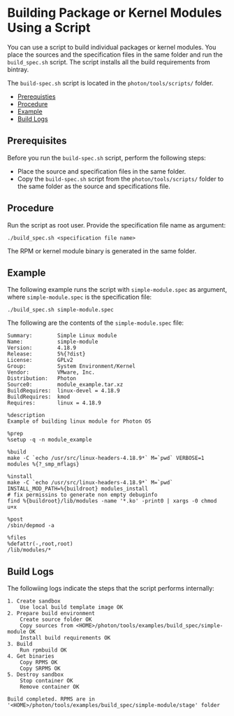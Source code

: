# Building Package or Kernel Modules Using a Script

You can use a script to build individual packages or kernel modules. You place the sources and the specification files in the same folder and run the `build_spec.sh` script. The script installs all the build requirements from bintray. 

The `build-spec.sh` script is located in the `photon/tools/scripts/` folder.

- [Prerequisties](#prerequisites)
- [Procedure](#procedure)
- [Example](#example)
- [Build Logs](#build-logs)

## Prerequisites

Before you run the `build-spec.sh` script, perform the following steps:

- Place the source and specification files in the same folder.
- Copy the `build-spec.sh` script from the `photon/tools/scripts/` folder to the same folder as the source and specifications file.

## Procedure

Run the script as root user. Provide the specification file name as argument: 

```
./build_spec.sh <specification file name> 
```

The RPM or kernel module binary is generated in the same folder. 

## Example

The following example runs the script with `simple-module.spec` as argument, where `simple-module.spec` is the specification file:

```
./build_spec.sh simple-module.spec
```

The following are the contents of the `simple-module.spec` file:

```
Summary:        Simple Linux module
Name:           simple-module
Version:        4.18.9
Release:        5%{?dist}
License:    	GPLv2
Group:        	System Environment/Kernel
Vendor:         VMware, Inc.
Distribution: 	Photon
Source0:        module_example.tar.xz
BuildRequires:  linux-devel = 4.18.9
BuildRequires:  kmod
Requires:       linux = 4.18.9

%description
Example of building linux module for Photon OS

%prep
%setup -q -n module_example

%build
make -C `echo /usr/src/linux-headers-4.18.9*` M=`pwd` VERBOSE=1 modules %{?_smp_mflags}

%install
make -C `echo /usr/src/linux-headers-4.18.9*` M=`pwd` INSTALL_MOD_PATH=%{buildroot} modules_install
# fix permissins to generate non empty debuginfo
find %{buildroot}/lib/modules -name '*.ko' -print0 | xargs -0 chmod u+x

%post
/sbin/depmod -a

%files
%defattr(-,root,root)
/lib/modules/*

```

## Build Logs

The followiing logs indicate the steps that the script performs internally:

```
1. Create sandbox
	Use local build template image OK
2. Prepare build environment
	Create source folder OK
	Copy sources from <HOME>/photon/tools/examples/build_spec/simple-module OK
	Install build requirements OK
3. Build
	Run rpmbuild OK
4. Get binaries
	Copy RPMS OK
	Copy SRPMS OK
5. Destroy sandbox
	Stop container OK
	Remove container OK

Build completed. RPMS are in '<HOME>/photon/tools/examples/build_spec/simple-module/stage' folder
```


